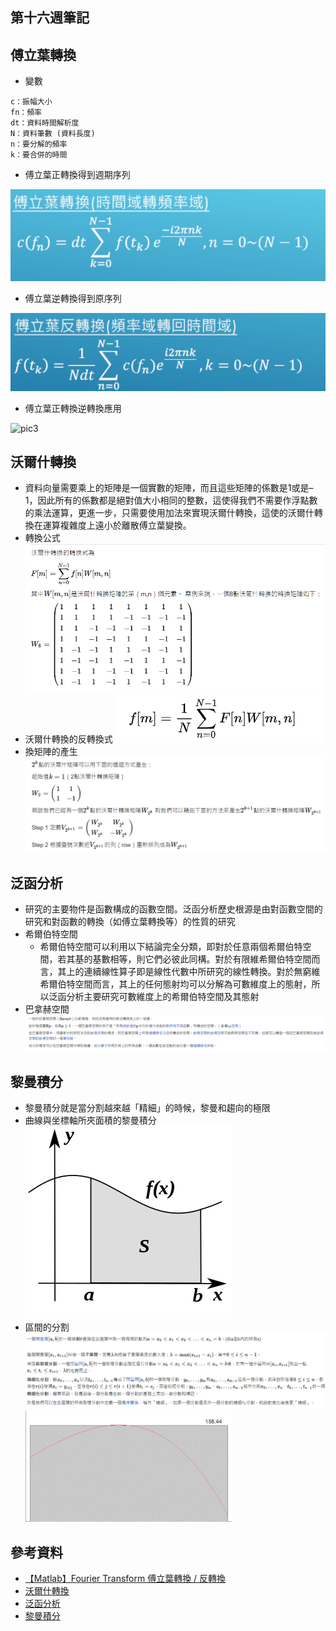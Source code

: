 ## 第十六週筆記
## 傅立葉轉換
* 變數
```
c：振幅大小
fn：頻率
dt：資料時間解析度
N：資料筆數 (資料長度)
n：要分解的頻率
k：要合併的時間
```

* 傅立葉正轉換得到週期序列

![pic](https://github.com/www-abcdefg/sa110a/blob/master/pic/week16/pic.png)

* 傅立葉逆轉換得到原序列

![pic1](https://github.com/www-abcdefg/sa110a/blob/master/pic/week16/pic1.png)

* 傅立葉正轉換逆轉換應用

![pic3](https://github.com/www-abcdefg/sa110a/blob/master/pic/week16/pic3.png)

## 沃爾什轉換
* 資料向量需要乘上的矩陣是一個實數的矩陣，而且這些矩陣的係數是1或是–1，因此所有的係數都是絕對值大小相同的整數，這使得我們不需要作浮點數的乘法運算，更進一步，只需要使用加法來實現沃爾什轉換，這使的沃爾什轉換在運算複雜度上遠小於離散傅立葉變換。
* 轉換公式
![pic6](https://github.com/www-abcdefg/sa110a/blob/master/pic/week16/pic6.png)
* 沃爾什轉換的反轉換式
![pic5](https://github.com/www-abcdefg/sa110a/blob/master/pic/week16/pic5.png)
* 換矩陣的產生
![pic4](https://github.com/www-abcdefg/sa110a/blob/master/pic/week16/pic4.png)
## 泛函分析
* 研究的主要物件是函數構成的函數空間。泛函分析歷史根源是由對函數空間的研究和對函數的轉換（如傅立葉轉換等）的性質的研究
* 希爾伯特空間
    * 希爾伯特空間可以利用以下結論完全分類，即對於任意兩個希爾伯特空間，若其基的基數相等，則它們必彼此同構。對於有限維希爾伯特空間而言，其上的連續線性算子即是線性代數中所研究的線性轉換。對於無窮維希爾伯特空間而言，其上的任何態射均可以分解為可數維度上的態射，所以泛函分析主要研究可數維度上的希爾伯特空間及其態射
* 巴拿赫空間
![pic7](https://github.com/www-abcdefg/sa110a/blob/master/pic/week16/pic7.png)
## 黎曼積分
* 黎曼積分就是當分割越來越「精細」的時候，黎曼和趨向的極限
* 曲線與坐標軸所夾面積的黎曼積分
![pic8](https://github.com/www-abcdefg/sa110a/blob/master/pic/week16/pic8.png)
* 區間的分割
![pic10](https://github.com/www-abcdefg/sa110a/blob/master/pic/week16/pic10.png)
![pic9](https://github.com/www-abcdefg/sa110a/blob/master/pic/week16/pic9.gif)
## 參考資料
* [【Matlab】Fourier Transform 傅立葉轉換 / 反轉換](https://spicyboyd.blogspot.com/2018/06/matlabfourier-transform.html)
* [沃爾什轉換](https://zh.wikipedia.org/wiki/%E6%B2%83%E7%88%BE%E4%BB%80%E8%BD%89%E6%8F%9B)
* [泛函分析](https://zh.wikipedia.org/wiki/%E6%B3%9B%E5%87%BD%E5%88%86%E6%9E%90)
* [黎曼積分](https://zh.wikipedia.org/wiki/%E9%BB%8E%E6%9B%BC%E7%A7%AF%E5%88%86)